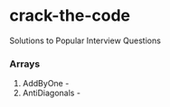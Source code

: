 # crack-the-code
Solutions to Popular Interview Questions
### Arrays
1. AddByOne - 
2. AntiDiagonals -